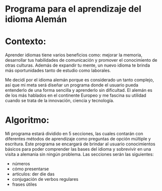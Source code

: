 # Programa para el aprendizaje del idioma Alemán

# Contexto:
Aprender idiomas tiene varios beneficios como: mejorar la memoria, desarrollar tus habilidades de comunicación y promover el conocimiento de otras culturas. Además de expandir tu mente, un nuevo idioma te brinda más oportunidades tanto de estudio como laborales. 

Me decidí por el idioma alemán porque es considerado un tanto complejo, así que mi meta será diseñar un programa donde el usuario pueda entenderlo de una forma sencilla y aprenderlo sin dificultad. El alemán es de los más hablados en el continente Europeo y me fascina su utilidad cuando se trata de la innovación, ciencia  y tecnología. 

# Algoritmo:
Mi programa estará dividido en 5 secciones, las cuales contarán con diferentes métodos de aprendizaje como preguntas de opción múltiple y escritura. Este programa se encargará de brindar al usuario conocimientos básicos para poder comprender las bases del idioma y sobrevivir en una visita a alemania sin ningún problema. Las secciones serán las siguientes:
- números
- cómo presentarse
- articulos: der die das 
- conjugación de verbos regulares
- frases útiles 

